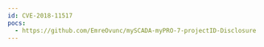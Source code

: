 ```yaml
---
id: CVE-2018-11517
pocs:
  - https://github.com/EmreOvunc/mySCADA-myPRO-7-projectID-Disclosure
---
```

